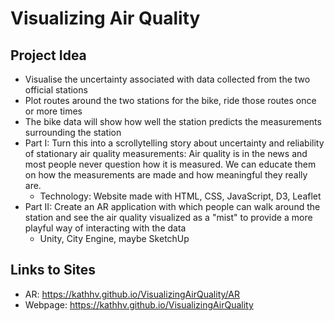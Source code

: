 # Visualizing Air Quality

## Project Idea
* Visualise the uncertainty associated with data collected from the two official stations
* Plot routes around the two stations for the bike, ride those routes once or more times
* The bike data will show how well the station predicts the measurements surrounding the station
* Part I: Turn this into a scrollytelling story about uncertainty and reliability of stationary air quality measurements: Air quality is in the news and most people never question how it is measured. We can educate them on how the measurements are made and how meaningful they really are.
  * Technology: Website made with HTML, CSS, JavaScript, D3, Leaflet
* Part II: Create an AR application with which people can walk around the station and see the air quality visualized as a "mist" to provide a more playful way of interacting with the data
  * Unity, City Engine, maybe SketchUp

## Links to Sites
* AR: https://kathhv.github.io/VisualizingAirQuality/AR
* Webpage: https://kathhv.github.io/VisualizingAirQuality
